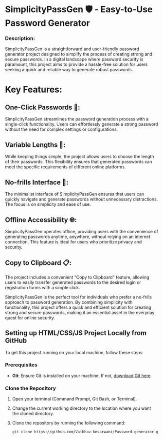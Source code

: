 # SimplicityPassGen 🛡️ - Easy-to-Use Password Generator

### Description:

SimplicityPassGen is a straightforward and user-friendly password generator project designed to simplify the process of creating strong and secure passwords. In a digital landscape where password security is paramount, this project aims to provide a hassle-free solution for users seeking a quick and reliable way to generate robust passwords.

# Key Features:

## One-Click Passwords 🚀:
SimplicityPassGen streamlines the password generation process with a single-click functionality. Users can effortlessly generate a strong password without the need for complex settings or configurations.

## Variable Lengths 🔢:
While keeping things simple, the project allows users to choose the length of their passwords. This flexibility ensures that generated passwords can meet the specific requirements of different online platforms.

## No-frills Interface 🎨:
The minimalist interface of SimplicityPassGen ensures that users can quickly navigate and generate passwords without unnecessary distractions. The focus is on simplicity and ease of use.

## Offline Accessibility 🌐:
SimplicityPassGen operates offline, providing users with the convenience of generating passwords anytime, anywhere, without relying on an internet connection. This feature is ideal for users who prioritize privacy and security.

## Copy to Clipboard 📋:
The project includes a convenient "Copy to Clipboard" feature, allowing users to easily transfer generated passwords to the desired login or registration forms with a simple click.

SimplicityPassGen is the perfect tool for individuals who prefer a no-frills approach to password generation. By combining simplicity with functionality, this project offers a quick and efficient solution for creating strong and secure passwords, making it an essential asset in the everyday quest for online security.

## Setting up HTML/CSS/JS Project Locally from GitHub

To get this project running on your local machine, follow these steps:

### Prerequisites

- **Git**: Ensure Git is installed on your machine. If not, [download Git here](https://git-scm.com/downloads).

### Clone the Repository

1. Open your terminal (Command Prompt, Git Bash, or Terminal).
2. Change the current working directory to the location where you want the cloned directory.
3. Clone the repository by running the following command:

   ```bash
   git clone https://github.com/Vaibhav-kesarwani/Password-generator.git

